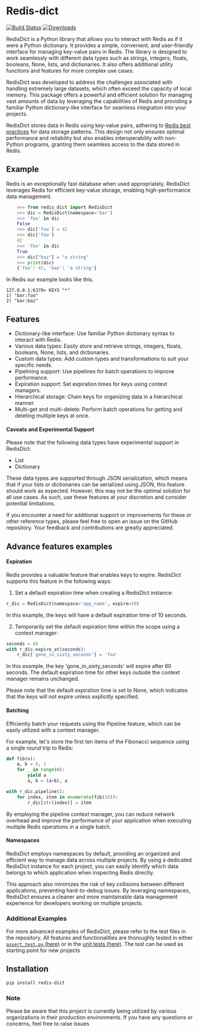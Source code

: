 # Redis-dict
[![Build Status](https://travis-ci.com/Attumm/redis-dict.svg?branch=main)](https://travis-ci.com/Attumm/redis-dict)
[![Downloads](https://pepy.tech/badge/redis-dict)](https://pepy.tech/project/redis-dict)

RedisDict is a Python library that allows you to interact with Redis as if it were a Python dictionary. It provides a simple, convenient, and user-friendly interface for managing key-value pairs in Redis. The library is designed to work seamlessly with different data types such as strings, integers, floats, booleans, None, lists, and dictionaries. It also offers additional utility functions and features for more complex use cases.

RedisDict was developed to address the challenges associated with handling extremely large datasets, which often exceed the capacity of local memory. This package offers a powerful and efficient solution for managing vast amounts of data by leveraging the capabilities of Redis and providing a familiar Python dictionary-like interface for seamless integration into your projects.


RedisDict stores data in Redis using key-value pairs, adhering to [Redis best practices](https://redislabs.com/redis-best-practices/data-storage-patterns/) for data storage patterns. This design not only ensures optimal performance and reliability but also enables interoperability with non-Python programs, granting them seamless access to the data stored in Redis.

## Example
Redis is an exceptionally fast database when used appropriately. RedisDict leverages Redis for efficient key-value storage, enabling high-performance data management.

```python
    >>> from redis_dict import RedisDict
    >>> dic = RedisDict(namespace='bar')
    >>> 'foo' in dic
    False
    >>> dic['foo'] = 42
    >>> dic['foo']
    42
    >>> 'foo' in dic
    True
    >>> dic["baz"] = "a string"
    >>> print(dic)
    {'foo': 42, 'baz': 'a string'}

```
In Redis our example looks like this.
```
127.0.0.1:6379> KEYS "*"
1) "bar:foo"
2) "bar:baz"
```

## Features

* Dictionary-like interface: Use familiar Python dictionary syntax to interact with Redis.
* Various data types: Easily store and retrieve strings, integers, floats, booleans, None, lists, and dictionaries.
* Custom data types: Add custom types and transformations to suit your specific needs.
* Pipelining support: Use pipelines for batch operations to improve performance.
* Expiration support: Set expiration times for keys using context managers.
* Hierarchical storage: Chain keys for organizing data in a hierarchical manner.
* Multi-get and multi-delete: Perform batch operations for getting and deleting multiple keys at once.

#### Caveats and Experimental Support

Please note that the following data types have experimental support in RedisDict:
* List
* Dictionary

These data types are supported through JSON serialization, which means that if your lists or dictionaries can be serialized using JSON, this feature should work as expected. However, this may not be the optimal solution for all use cases. As such, use these features at your discretion and consider potential limitations.

If you encounter a need for additional support or improvements for these or other reference types, please feel free to open an issue on the GitHub repository. Your feedback and contributions are greatly appreciated.

## Advance features examples

#### Expiration 

Redis provides a valuable feature that enables keys to expire. RedisDict supports this feature in the following ways:
1. Set a default expiration time when creating a RedisDict instance:
```python
r_dic = RedisDict(namespace='app_name', expire=10)
```
In this example, the keys will have a default expiration time of 10 seconds.

2. Temporarily set the default expiration time within the scope using a context manager:
```python
seconds = 60
with r_dic.expire_at(seconds):
    r_dic['gone_in_sixty_seconds'] = 'foo'
```
In this example, the key 'gone_in_sixty_seconds' will expire after 60 seconds. The default expiration time for other keys outside the context manager remains unchanged.

Please note that the default expiration time is set to None, which indicates that the keys will not expire unless explicitly specified.

#### Batching
Efficiently batch your requests using the Pipeline feature, which can be easily utilized with a context manager.

For example, let's store the first ten items of the Fibonacci sequence using a single round trip to Redis:

```python
def fib(n):
    a, b = 0, 1
    for _ in range(n):
        yield a
        a, b = (a+b), a

with r_dic.pipeline():
    for index, item in enumerate(fib(10)):
        r_dic[str(index)] = item
```

By employing the pipeline context manager, you can reduce network overhead and improve the performance of your application when executing multiple Redis operations in a single batch.

#### Namespaces
RedisDict employs namespaces by default, providing an organized and efficient way to manage data across multiple projects. By using a dedicated RedisDict instance for each project, you can easily identify which data belongs to which application when inspecting Redis directly.

This approach also minimizes the risk of key collisions between different applications, preventing hard-to-debug issues. By leveraging namespaces, RedisDict ensures a cleaner and more maintainable data management experience for developers working on multiple projects.

### Additional Examples
For more advanced examples of RedisDict, please refer to the test files in the repository. All features and functionalities are thoroughly tested in either[ `assert_test.py` (here)](https://github.com/Attumm/redis-dict/blob/master/assert_test.py#L1) or in the [unit tests (here)](https://github.com/Attumm/redis-dict/blob/master/tests.py#L1). 
The test can be used as starting point for new projects

## Installation
```sh
pip install redis-dict
```

### Note
Please be aware that this project is currently being utilized by various organizations in their production environments. If you have any questions or concerns, feel free to raise issues
